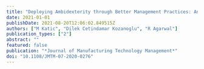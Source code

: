 ```yaml
---
title: "Deploying Ambidexterity through Better Management Practices: An Investigation Based on High-Variety, Low-Volume Manufacturing"
date: 2021-01-01
publishDate: 2021-08-20T12:06:02.849515Z
authors: ["M Katic", "Dilek Cetindamar Kozanoglu", "R Agarwal"]
publication_types: ["2"]
abstract: ""
featured: false
publication: "*Journal of Manufacturing Technology Management*"
doi: "10.1108/JMTM-07-2020-0276"
---
```


